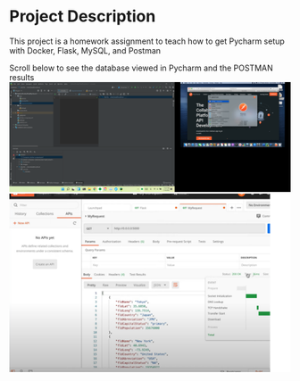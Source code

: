 # Project Description
This project is a homework assignment to teach how to get Pycharm setup with Docker, Flask, MySQL, and Postman

Scroll below to see the database viewed in Pycharm and the POSTMAN results
![Database in pycharm](screenshots/db.png)
![Postman results](screenshots/Postman.png)
